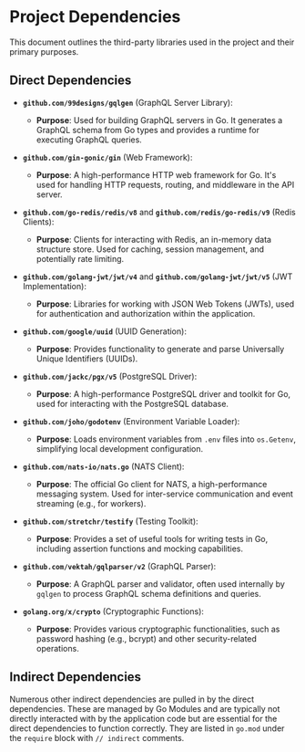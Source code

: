 # Project Dependencies

This document outlines the third-party libraries used in the project and their primary purposes.

## Direct Dependencies

*   **`github.com/99designs/gqlgen`** (GraphQL Server Library):
    *   **Purpose**: Used for building GraphQL servers in Go. It generates a GraphQL schema from Go types and provides a runtime for executing GraphQL queries.

*   **`github.com/gin-gonic/gin`** (Web Framework):
    *   **Purpose**: A high-performance HTTP web framework for Go. It's used for handling HTTP requests, routing, and middleware in the API server.

*   **`github.com/go-redis/redis/v8`** and **`github.com/redis/go-redis/v9`** (Redis Clients):
    *   **Purpose**: Clients for interacting with Redis, an in-memory data structure store. Used for caching, session management, and potentially rate limiting.

*   **`github.com/golang-jwt/jwt/v4`** and **`github.com/golang-jwt/jwt/v5`** (JWT Implementation):
    *   **Purpose**: Libraries for working with JSON Web Tokens (JWTs), used for authentication and authorization within the application.

*   **`github.com/google/uuid`** (UUID Generation):
    *   **Purpose**: Provides functionality to generate and parse Universally Unique Identifiers (UUIDs).

*   **`github.com/jackc/pgx/v5`** (PostgreSQL Driver):
    *   **Purpose**: A high-performance PostgreSQL driver and toolkit for Go, used for interacting with the PostgreSQL database.

*   **`github.com/joho/godotenv`** (Environment Variable Loader):
    *   **Purpose**: Loads environment variables from `.env` files into `os.Getenv`, simplifying local development configuration.

*   **`github.com/nats-io/nats.go`** (NATS Client):
    *   **Purpose**: The official Go client for NATS, a high-performance messaging system. Used for inter-service communication and event streaming (e.g., for workers).

*   **`github.com/stretchr/testify`** (Testing Toolkit):
    *   **Purpose**: Provides a set of useful tools for writing tests in Go, including assertion functions and mocking capabilities.

*   **`github.com/vektah/gqlparser/v2`** (GraphQL Parser):
    *   **Purpose**: A GraphQL parser and validator, often used internally by `gqlgen` to process GraphQL schema definitions and queries.

*   **`golang.org/x/crypto`** (Cryptographic Functions):
    *   **Purpose**: Provides various cryptographic functionalities, such as password hashing (e.g., bcrypt) and other security-related operations.

## Indirect Dependencies

Numerous other indirect dependencies are pulled in by the direct dependencies. These are managed by Go Modules and are typically not directly interacted with by the application code but are essential for the direct dependencies to function correctly. They are listed in `go.mod` under the `require` block with `// indirect` comments.
